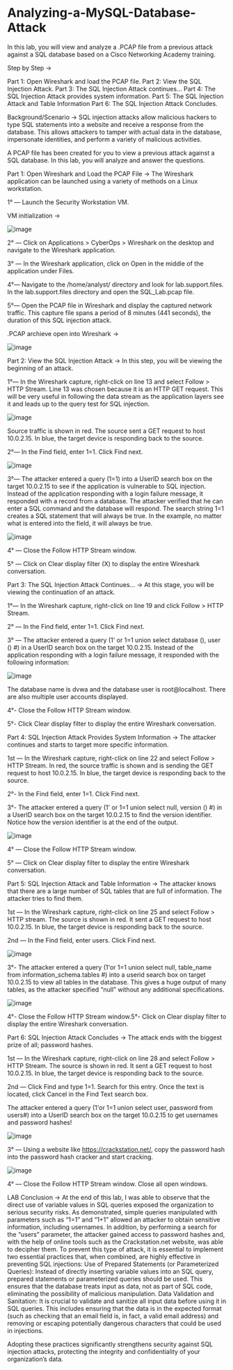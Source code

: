 # Analyzing-a-MySQL-Database-Attack
In this lab, you will view and analyze a .PCAP file from a previous attack against a SQL database based on a Cisco Networking Academy training.

Step by Step →

Part 1: Open Wireshark and load the PCAP file.
Part 2: View the SQL Injection Attack.
Part 3: The SQL Injection Attack continues…
Part 4: The SQL Injection Attack provides system information.
Part 5: The SQL Injection Attack and Table Information
Part 6: The SQL Injection Attack Concludes.

Background/Scenario → SQL injection attacks allow malicious hackers to type SQL statements into a website and receive a response from the database. This allows attackers to tamper with actual data in the database, impersonate identities, and perform a variety of malicious activities.

A PCAP file has been created for you to view a previous attack against a SQL database. In this lab, you will analyze and answer the questions.

Part 1: Open Wireshark and Load the PCAP File →
The Wireshark application can be launched using a variety of methods on a Linux workstation.

1° — Launch the Security Workstation VM.

VM initialization →

![image](https://github.com/user-attachments/assets/fd91cf7a-0b7f-4f48-b458-2c1dd85efc92)

2° — Click on Applications > CyberOps > Wireshark on the desktop and navigate to the Wireshark application.

3° — In the Wireshark application, click on Open in the middle of the application under Files.

4°— Navigate to the /home/analyst/ directory and look for lab.support.files. In the lab.support.files directory and open the SQL_Lab.pcap file.

5°— Open the PCAP file in Wireshark and display the captured network traffic. This capture file spans a period of 8 minutes (441 seconds), the duration of this SQL injection attack.

.PCAP archieve open into Wireshark →

![image](https://github.com/user-attachments/assets/0e2e40a4-b8c7-43d4-85c4-9ab0a44764b1)

Part 2: View the SQL Injection Attack →
In this step, you will be viewing the beginning of an attack.

1°— In the Wireshark capture, right-click on line 13 and select Follow > HTTP Stream. Line 13 was chosen because it is an HTTP GET request. This will be very useful in following the data stream as the application layers see it and leads up to the query test for SQL injection.

![image](https://github.com/user-attachments/assets/5ec3287f-c88d-451c-b05e-825386903edb)

Source traffic is shown in red. The source sent a GET request to host 10.0.2.15. In blue, the target device is responding back to the source.

2°— In the Find field, enter 1=1. Click Find next.

![image](https://github.com/user-attachments/assets/03ae7974-092e-41b1-b81b-74913861e5b0)

3°— The attacker entered a query (1=1) into a UserID search box on the target 10.0.2.15 to see if the application is vulnerable to SQL injection. Instead of the application responding with a login failure message, it responded with a record from a database. The attacker verified that he can enter a SQL command and the database will respond. The search string 1=1 creates a SQL statement that will always be true. In the example, no matter what is entered into the field, it will always be true.

![image](https://github.com/user-attachments/assets/cd2ed76a-88fb-4add-87d6-7b05adc08798)

4° — Close the Follow HTTP Stream window.

5° — Click on Clear display filter (X) to display the entire Wireshark conversation.

Part 3: The SQL Injection Attack Continues… →
At this stage, you will be viewing the continuation of an attack.

1°— In the Wireshark capture, right-click on line 19 and click Follow > HTTP Stream.

2° — In the Find field, enter 1=1. Click Find next.

3° — The attacker entered a query (1' or 1=1 union select database (), user () #) in a UserID search box on the target 10.0.2.15. Instead of the application responding with a login failure message, it responded with the following information:

![image](https://github.com/user-attachments/assets/b087ae5a-75e6-4523-a1bb-84caff43da05)

The database name is dvwa and the database user is root@localhost. There are also multiple user accounts displayed.

4°- Close the Follow HTTP Stream window.

5°- Click Clear display filter to display the entire Wireshark conversation.

Part 4: SQL Injection Attack Provides System Information →
The attacker continues and starts to target more specific information.

1st — In the Wireshark capture, right-click on line 22 and select Follow > HTTP Stream. In red, the source traffic is shown and is sending the GET request to host 10.0.2.15. In blue, the target device is responding back to the source.

2°- In the Find field, enter 1=1. Click Find next.

3°- The attacker entered a query (1' or 1=1 union select null, version () #) in a UserID search box on the target 10.0.2.15 to find the version identifier. Notice how the version identifier is at the end of the output.

![image](https://github.com/user-attachments/assets/7a4738be-123f-491e-aa3d-b46e840e3c1a)

4° — Close the Follow HTTP Stream window.

5° — Click on Clear display filter to display the entire Wireshark conversation.

Part 5: SQL Injection Attack and Table Information →
The attacker knows that there are a large number of SQL tables that are full of information. The attacker tries to find them.

1st — In the Wireshark capture, right-click on line 25 and select Follow > HTTP stream. The source is shown in red. It sent a GET request to host 10.0.2.15. In blue, the target device is responding back to the source.

2nd — In the Find field, enter users. Click Find next.

![image](https://github.com/user-attachments/assets/ad2b7736-d99f-46f8-b819-ad1868cc7f0a)

3°- The attacker entered a query (1'or 1=1 union select null, table_name from information_schema.tables #) into a userid search box on target 10.0.2.15 to view all tables in the database. This gives a huge output of many tables, as the attacker specified “null” without any additional specifications.

![image](https://github.com/user-attachments/assets/2de5b5dc-80be-4390-8f7a-c7f5a548ae24)

4°- Close the Follow HTTP Stream window.5°- Click on Clear display filter to display the entire Wireshark conversation.

Part 6: SQL Injection Attack Concludes →
The attack ends with the biggest prize of all; password hashes.

1st — In the Wireshark capture, right-click on line 28 and select Follow > HTTP Stream. The source is shown in red. It sent a GET request to host 10.0.2.15. In blue, the target device is responding back to the source.

2nd — Click Find and type 1=1. Search for this entry. Once the text is located, click Cancel in the Find Text search box.

The attacker entered a query (1'or 1=1 union select user, password from users#) into a UserID search box on the target 10.0.2.15 to get usernames and password hashes!

![image](https://github.com/user-attachments/assets/309827b7-de69-4b7d-8ac0-c5da15dbe5aa)

3° — Using a website like https://crackstation.net/, copy the password hash into the password hash cracker and start cracking.

![image](https://github.com/user-attachments/assets/86150194-d6bf-4436-ac71-f58e71b54d7d)

4° — Close the Follow HTTP Stream window. Close all open windows.

LAB Conclusion →
At the end of this lab, I was able to observe that the direct use of variable values ​​in SQL queries exposed the organization to serious security risks. As demonstrated, simple queries manipulated with parameters such as “1=1” and “1+1” allowed an attacker to obtain sensitive information, including usernames. In addition, by performing a search for the “users” parameter, the attacker gained access to password hashes and, with the help of online tools such as the Crackstation.net website, was able to decipher them.
To prevent this type of attack, it is essential to implement two essential practices that, when combined, are highly effective in preventing SQL injections:
Use of Prepared Statements (or Parameterized Queries): Instead of directly inserting variable values ​​into an SQL query, prepared statements or parameterized queries should be used. This ensures that the database treats input as data, not as part of SQL code, eliminating the possibility of malicious manipulation.
Data Validation and Sanitation: It is crucial to validate and sanitize all input data before using it in SQL queries. This includes ensuring that the data is in the expected format (such as checking that an email field is, in fact, a valid email address) and removing or escaping potentially dangerous characters that could be used in injections.

Adopting these practices significantly strengthens security against SQL injection attacks, protecting the integrity and confidentiality of your organization’s data.
